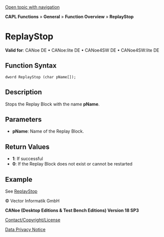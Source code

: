 [Open topic with navigation](../../../../../CANoeDEFamily.htm#Topics/CAPLFunctions/Other/Functions/CAPLfunctionReplayStop.md)

**CAPL Functions** » **General** » **Function Overview** » **ReplayStop**

# ReplayStop

**Valid for**: CANoe DE • CANoe:lite DE • CANoe4SW DE • CANoe4SW:lite DE

## Function Syntax

```
dword ReplayStop (char pName[]);
```

## Description

Stops the Replay Block with the name **pName**.

## Parameters

- **pName**: Name of the Replay Block.

## Return Values

- **1**: If successful
- **0**: If the Replay Block does not exist or cannot be restarted

## Example

See [ReplayStop](CAPLfunctionsExampleReplay.md)

© Vector Informatik GmbH

**CANoe (Desktop Editions & Test Bench Editions) Version 18 SP3**

[Contact/Copyright/License](../../../Shared/ContactCopyrightLicense.md)

[Data Privacy Notice](https://www.vector.com/int/en/company/get-info/privacy-policy/)
